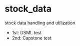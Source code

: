 # stock_data
stock data handling and utilization <br>
- 1st: DSML test <br>
- 2nd: Capstone test <br>
